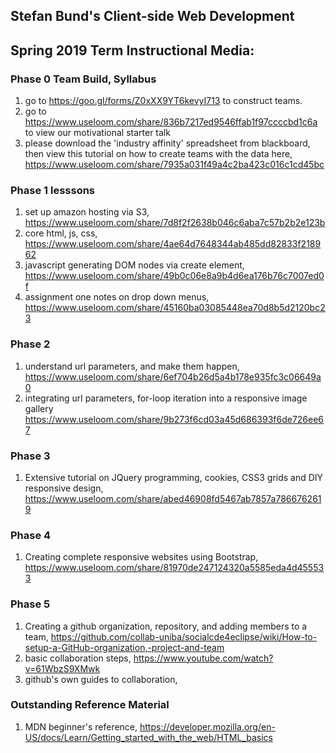 
## Stefan Bund's Client-side Web Development
## Spring 2019 Term Instructional Media:

### Phase 0 Team Build, Syllabus
1. go to https://goo.gl/forms/Z0xXX9YT6kevyI713 to construct teams. 
2. go to https://www.useloom.com/share/836b7217ed9546ffab1f97ccccbd1c6a to view our motivational starter talk
3. please download the 'industry affinity' spreadsheet from blackboard, then view this tutorial on how to create teams with the data here, https://www.useloom.com/share/7935a031f49a4c2ba423c016c1cd45bc

### Phase 1 lesssons
1. set up amazon hosting via S3, https://www.useloom.com/share/7d8f2f2638b046c6aba7c57b2b2e123b
2. core html, js, css, https://www.useloom.com/share/4ae64d7648344ab485dd82833f218962 
3. javascript generating DOM nodes via create element, https://www.useloom.com/share/49b0c06e8a9b4d6ea176b76c7007ed0f
4. assignment one notes on drop down menus, https://www.useloom.com/share/45160ba03085448ea70d8b5d2120bc23

### Phase 2
1. understand url parameters, and make them happen, https://www.useloom.com/share/6ef704b26d5a4b178e935fc3c06649a0
2. integrating url parameters, for-loop iteration into a responsive image gallery https://www.useloom.com/share/9b273f6cd03a45d686393f6de726ee67

### Phase 3
1. Extensive tutorial on JQuery programming, cookies, CSS3 grids and DIY responsive design, https://www.useloom.com/share/abed46908fd5467ab7857a7866762619

### Phase 4
1. Creating complete responsive websites using Bootstrap, https://www.useloom.com/share/81970de247124320a5585eda4d455533

### Phase 5
1. Creating a github organization, repository, and adding members to a team, https://github.com/collab-uniba/socialcde4eclipse/wiki/How-to-setup-a-GitHub-organization,-project-and-team
2. basic collaboration steps, https://www.youtube.com/watch?v=61WbzS9XMwk
3. github's own guides to collaboration, 

### Outstanding Reference Material
1. MDN beginner's reference, https://developer.mozilla.org/en-US/docs/Learn/Getting_started_with_the_web/HTML_basics
